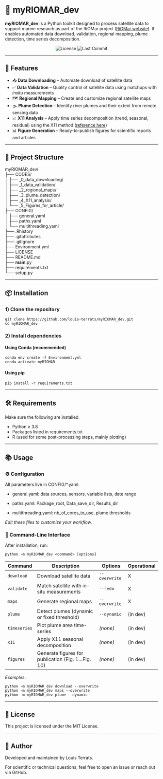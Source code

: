# 🌊 myRIOMAR_dev

**myRIOMAR_dev** is a Python toolkit designed to process satellite data to support marine research as part of the RiOMar project ([RiOMar website](https://riomar.lsce.ipsl.fr/)). 
It enables automated data download, validation, regional mapping, plume detection, time series decomposition.

<p align="center">
  <img src="https://img.shields.io/github/license/louis-terrats/myRIOMAR_dev" alt="License">
  <img src="https://img.shields.io/github/last-commit/louis-terrats/myRIOMAR_dev" alt="Last Commit">
</p>

---

## 🚀 Features

- 📥 **Data Downloading** – Automate download of satellite data  
- ✅ **Data Validation** – Quality control of satellite data using matchups with *insitu* measurements  
- 🗺️ **Regional Mapping** – Create and customize regional satellite maps  
- 🌫️ **Plume Detection** – Identify river plumes and their extent from remote sensing data  
- 📈 **X11 Analysis** – Apply time series decomposition (trend, seasonal, residual) using the X11 method ([reference here](https://www.sciencedirect.com/science/article/abs/pii/S0967063711000380))
- 📊 **Figure Generation** – Ready-to-publish figures for scientific reports and articles  

---

## 📁 Project Structure

myRIOMAR_dev/                                             
├── CODES/                           
│   ├── _0_data_downloading/         
│   ├── _1_data_validation/          
│   ├── _2_regional_maps/            
│   ├── _3_plume_detection/          
│   ├── _4_X11_analysis/             
│   └── _5_Figures_for_article/     
├── CONFIG/                          
│   ├── general.yaml                 
│   ├── paths.yaml                   
│   └── multithreading.yaml          
├── .Rhistory                        
├── .gitattributes                   
├── .gitignore                       
├── Environment.yml                  
├── LICENSE                          
├── README.md                        
├── __main__.py                      
├── requirements.txt                 
└── setup.py                         

---


## 📦 Installation

### 1) Clone the repository

```
git clone https://github.com/louis-terrats/myRIOMAR_dev.git
cd myRIOMAR_dev
```

### 2) Install dependencies

#### Using Conda (recommended)
```
conda env create -f Environment.yml
conda activate myRIOMAR
```

#### Using pip
```
pip install -r requirements.txt
```

---

## 🛠 Requirements

Make sure the following are installed:

- Python ≥ 3.8
- Packages listed in requirements.txt
- R (used for some post-processing steps, mainly plotting)

---

## 📚 Usage

### ⚙️ Configuration
All parameters live in CONFIG/*.yaml:

- general.yaml: data sources, sensors, variable lists, date range

- paths.yaml: Package_root, Data_save_dir, Results_dir

- multithreading.yaml: nb_of_cores_to_use, plume thresholds

_Edit these files to customize your workflow._

### 🎯 Command-Line Interface
After installation, run:

```
python -m myRIOMAR_dev <command> [options]
```
| Command      | Description                                       | Options       | Operational
| ------------ | ------------------------------------------------- | ------------- | -----------
| `download`   | Download satellite data                           | `--overwrite` | X
| `validate`   | Match satellite with in-situ measurements         | `--redo`      | X
| `maps`       | Generate regional maps                            | `--overwrite` | X
| `plume`      | Detect plumes (dynamic or fixed threshold)        | `--dynamic`   | (in dev)
| `timeseries` | Plot plume area time-series                       | *(none)*      | (in dev)
| `x11`        | Apply X11 seasonal decomposition                  | *(none)*      | (in dev)
| `figures`    | Generate figures for publication (Fig. 1…Fig. 10) | *(none)*      | (in dev)

_Examples_:

```
python -m myRIOMAR_dev download --overwrite
python -m myRIOMAR_dev maps --overwrite
python -m myRIOMAR_dev plume --dynamic
```

---

## 📄 License

This project is licensed under the MIT License.

---

## 👤 Author

Developed and maintained by Louis Terrats.

For scientific or technical questions, feel free to open an issue or reach out via GitHub.

